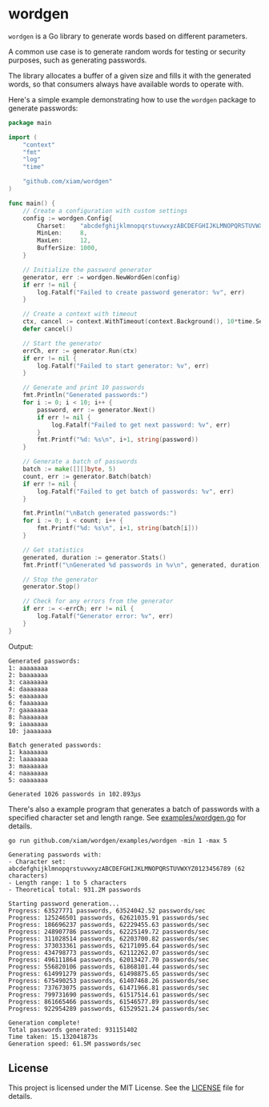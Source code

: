 # wordgen

`wordgen` is a Go library to generate words based on different parameters.

A common use case is to generate random words for testing or security purposes,
such as generating passwords.

The library allocates a buffer of a given size and fills it with the generated
words, so that consumers always have available words to operate with.

Here's a simple example demonstrating how to use the `wordgen` package to
generate passwords:

```go
package main

import (
    "context"
    "fmt"
    "log"
    "time"

    "github.com/xiam/wordgen"
)

func main() {
    // Create a configuration with custom settings
    config := wordgen.Config{
        Charset:    "abcdefghijklmnopqrstuvwxyzABCDEFGHIJKLMNOPQRSTUVWXYZ0123456789!@#$%^&*",
        MinLen:     8,
        MaxLen:     12,
        BufferSize: 1000,
    }

    // Initialize the password generator
    generator, err := wordgen.NewWordGen(config)
    if err != nil {
        log.Fatalf("Failed to create password generator: %v", err)
    }

    // Create a context with timeout
    ctx, cancel := context.WithTimeout(context.Background(), 10*time.Second)
    defer cancel()

    // Start the generator
    errCh, err := generator.Run(ctx)
    if err != nil {
        log.Fatalf("Failed to start generator: %v", err)
    }

    // Generate and print 10 passwords
    fmt.Println("Generated passwords:")
    for i := 0; i < 10; i++ {
        password, err := generator.Next()
        if err != nil {
            log.Fatalf("Failed to get next password: %v", err)
        }
        fmt.Printf("%d: %s\n", i+1, string(password))
    }

    // Generate a batch of passwords
    batch := make([][]byte, 5)
    count, err := generator.Batch(batch)
    if err != nil {
        log.Fatalf("Failed to get batch of passwords: %v", err)
    }

    fmt.Println("\nBatch generated passwords:")
    for i := 0; i < count; i++ {
        fmt.Printf("%d: %s\n", i+1, string(batch[i]))
    }

    // Get statistics
    generated, duration := generator.Stats()
    fmt.Printf("\nGenerated %d passwords in %v\n", generated, duration)

    // Stop the generator
    generator.Stop()

    // Check for any errors from the generator
    if err := <-errCh; err != nil {
        log.Fatalf("Generator error: %v", err)
    }
}
```

Output:

```
Generated passwords:
1: aaaaaaaa
2: baaaaaaa
3: caaaaaaa
4: daaaaaaa
5: eaaaaaaa
6: faaaaaaa
7: gaaaaaaa
8: haaaaaaa
9: iaaaaaaa
10: jaaaaaaa

Batch generated passwords:
1: kaaaaaaa
2: laaaaaaa
3: maaaaaaa
4: naaaaaaa
5: oaaaaaaa

Generated 1026 passwords in 102.893µs
```

There's also a example program that generates a batch of passwords with a
specified character set and length range. See
[examples/wordgen.go](examples/wordgen.go) for details.

```
go run github.com/xiam/wordgen/examples/wordgen -min 1 -max 5

Generating passwords with:
- Character set: abcdefghijklmnopqrstuvwxyzABCDEFGHIJKLMNOPQRSTUVWXYZ0123456789 (62 characters)
- Length range: 1 to 5 characters
- Theoretical total: 931.2M passwords

Starting password generation...
Progress: 63527771 passwords, 63524042.52 passwords/sec
Progress: 125246501 passwords, 62621035.91 passwords/sec
Progress: 186696237 passwords, 62229455.63 passwords/sec
Progress: 248907786 passwords, 62225149.72 passwords/sec
Progress: 311028514 passwords, 62203700.82 passwords/sec
Progress: 373033361 passwords, 62171095.64 passwords/sec
Progress: 434798773 passwords, 62112262.07 passwords/sec
Progress: 496111864 passwords, 62013427.70 passwords/sec
Progress: 556820106 passwords, 61868101.44 passwords/sec
Progress: 614991279 passwords, 61498875.65 passwords/sec
Progress: 675490253 passwords, 61407468.26 passwords/sec
Progress: 737673075 passwords, 61471966.81 passwords/sec
Progress: 799731690 passwords, 61517514.61 passwords/sec
Progress: 861665466 passwords, 61546577.89 passwords/sec
Progress: 922954289 passwords, 61529521.24 passwords/sec

Generation complete!
Total passwords generated: 931151402
Time taken: 15.132041873s
Generation speed: 61.5M passwords/sec
```

## License

This project is licensed under the MIT License. See the [LICENSE](LICENSE.md) file
for details.
